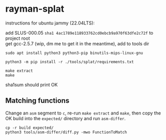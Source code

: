# rayman-splat

instructions for ubuntu jammy (22.04LTS):

add SLUS-000.05 `sha1 4ac1789e118933762cd0ebcb9a970f63dfe2c72f` to project root  
get gcc-2.5.7 (wip, dm me to get it in the meantime), add to tools dir
```
sudo apt install python3 python3-pip binutils-mips-linux-gnu

python3 -m pip install -r ./tools/splat/requirements.txt

make extract
make
```
sha1sum should print OK

## Matching functions

Change an `asm` segment to `c`, re-run `make extract` and `make`, then copy the OK build into the `expected/` directory and run `asm-differ`.

```
cp -r build expected/
python3 tools/asm-differ/diff.py -mwo FunctionToMatch
```
